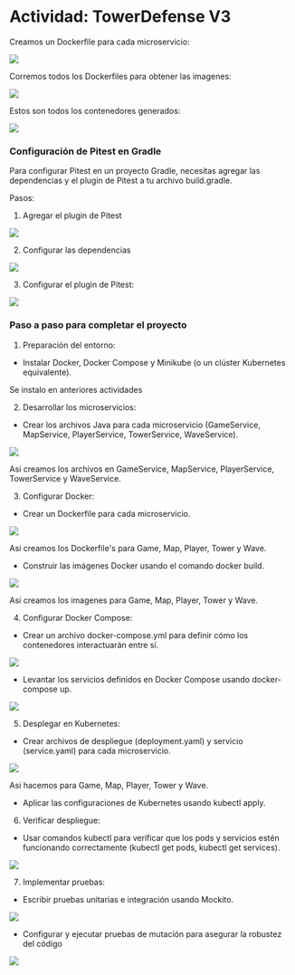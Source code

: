 # Actividad: TowerDefense V3

Creamos un Dockerfile para cada microservicio:

![](img/dockerfile.png)

Corremos todos los Dockerfiles para obtener las imagenes:

![](img/images.png)

Estos son todos los contenedores generados:

![](img/docker_containers.png)

### Configuración de Pitest en Gradle
Para configurar Pitest en un proyecto Gradle, necesitas agregar las dependencias y el plugin de Pitest a
tu archivo build.gradle.

Pasos:

1. Agregar el plugin de Pitest

![](img/add_pitest.png)

2. Configurar las dependencias

![](img/dependencies.png)

3. Configurar el plugin de Pitest:

![](img/config_pitest.png)

### Paso a paso para completar el proyecto

1. Preparación del entorno:

- Instalar Docker, Docker Compose y Minikube (o un clúster Kubernetes equivalente).

Se instalo en anteriores actividades

2. Desarrollar los microservicios:

- Crear los archivos Java para cada microservicio (GameService, MapService, PlayerService, TowerService, WaveService).

![](img/gameservice_code.png)

Asi creamos los archivos en GameService, MapService, PlayerService, TowerService y WaveService.

3. Configurar Docker:

- Crear un Dockerfile para cada microservicio.

![](img/dockerfile.png)

Asi creamos los Dockerfile's para Game, Map, Player, Tower y Wave.

- Construir las imágenes Docker usando el comando docker build.

![](img/build_image.png)

Asi creamos los imagenes para Game, Map, Player, Tower y Wave.

4. Configurar Docker Compose:

- Crear un archivo docker-compose.yml para definir cómo los contenedores interactuarán entre sí.

![](img/compose_code.png)

- Levantar los servicios definidos en Docker Compose usando docker-compose up.

![](img/compose.png)

5. Desplegar en Kubernetes:

- Crear archivos de despliegue (deployment.yaml) y servicio (service.yaml) para cada
microservicio.

![](img/kube_deploy_service.png)

Asi hacemos para Game, Map, Player, Tower y Wave.

- Aplicar las configuraciones de Kubernetes usando kubectl apply.

6. Verificar despliegue:

- Usar comandos kubectl para verificar que los pods y servicios estén funcionando
correctamente (kubectl get pods, kubectl get services).

![](img/kubectl_commands.png)

7. Implementar pruebas:

- Escribir pruebas unitarias e integración usando Mockito.

![](img/testing.png)

- Configurar y ejecutar pruebas de mutación para asegurar la robustez del código

![](img/pitest_deploy.png)

